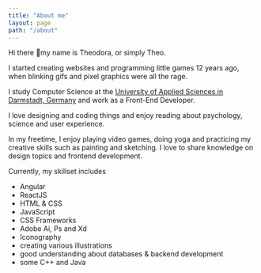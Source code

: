 ```yaml
---
title: "About me"
layout: page
path: "/about"
---
```


Hi there 💓my name is Theodora, or simply Theo. 

I started creating websites and programming little games 12 years ago, when blinking gifs and pixel graphics were all the rage. 

I study Computer Science at the <a href="https://www.h-da.com/" target="_blank">University of Applied Sciences in Darmstadt, Germany</a> and work as a Front-End Developer. 

I love designing and coding things and enjoy reading about psychology, science and user experience. 

In my freetime, I enjoy playing video games, doing yoga and practicing my creative skills such as painting and sketching. I love to share knowledge on design topics and frontend development. 

Currently, my skillset includes
- Angular
- ReactJS
- HTML & CSS
- JavaScript
- CSS Frameworks
- Adobe Ai, Ps and Xd
- Iconography
- creating various illustrations
- good understanding about databases & backend development
- some C++ and Java
